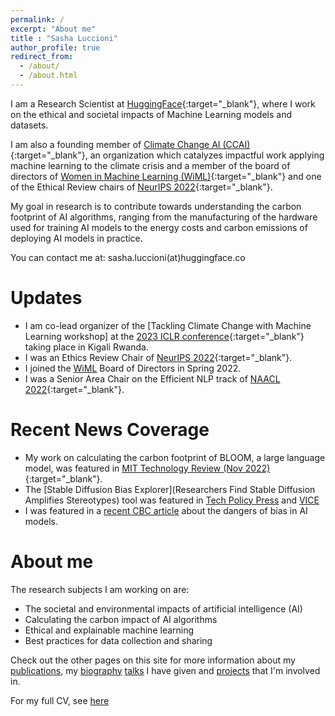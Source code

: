 ```yaml
---
permalink: /
excerpt: "About me"
title : "Sasha Luccioni"
author_profile: true
redirect_from: 
  - /about/
  - /about.html
---
```


I am a Research Scientist at [HuggingFace](https://huggingface.co/){:target="_blank"}, where I work on the ethical and societal impacts of Machine Learning models and datasets. 

I am also a founding member of [Climate Change AI (CCAI)](https://www.climatechange.ai/){:target="_blank"}, an organization which catalyzes impactful work applying machine learning to the climate crisis and a member of the board of directors of [Women in Machine Learning (WiML)](wimlworkshop.org/){:target="_blank"} and one of the Ethical Review chairs of [NeurIPS 2022](neurips.cc/){:target="_blank"}.

My goal in research is to contribute towards understanding the carbon footprint of AI algorithms, ranging from the manufacturing of the hardware used for training AI models to the energy costs and carbon emissions of deploying AI models in practice.

You can contact me at: sasha.luccioni(at)huggingface.co

Updates
======
* I am co-lead organizer of the [Tackling Climate Change with Machine Learning workshop] at the [2023 ICLR conference](https://iclr.cc/){:target="_blank"} taking place in Kigali Rwanda.
* I was an Ethics Review Chair of [NeurIPS 2022](https://neurips.cc/){:target="_blank"}.
* I joined the [WiML](https://wimlworkshop.org/) Board of Directors in Spring 2022.
* I was a Senior Area Chair on the Efficient NLP track of [NAACL 2022](https://2022.naacl.org/){:target="_blank"}.

Recent News Coverage
=============
* My work on calculating the carbon footprint of BLOOM, a large language model, was featured in [MIT Technology Review (Nov 2022)](https://www.technologyreview.com/2022/11/14/1063192/were-getting-a-better-idea-of-ais-true-carbon-footprint){:target="_blank"}.
* The [Stable Diffusion Bias Explorer](Researchers Find Stable Diffusion Amplifies Stereotypes) tool was featured in [Tech Policy Press](https://techpolicy.press/researchers-find-stable-diffusion-amplifies-stereotypes/) and [VICE](https://www.vice.com/en/article/bvm35w/this-tool-lets-anyone-see-the-bias-in-ai-image-generators)
* I was featured in a [recent CBC article](https://www.cbc.ca/news/science/artificial-intelligence-racism-bias-1.6027150) about the dangers of bias in AI models.

About me
======

The research subjects I am working on are:
* The societal and environmental impacts of artificial intelligence (AI)
* Calculating the carbon impact of AI algorithms
* Ethical and explainable machine learning
* Best practices for data collection and sharing

Check out the other pages on this site for more information about my [publications](https://sashavor.github.io/publications/), my [biography](https://sashavor.github.io/biography/) [talks](https://sashavor.github.io/talks/) I have given and [projects](https://sashavor.github.io/projects/) that I'm involved in.

For my full CV, see [here](https://sashavor.github.io/cv/)

